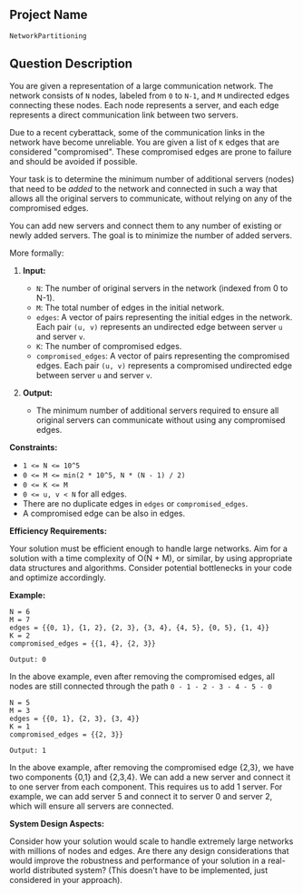 ## Project Name

`NetworkPartitioning`

## Question Description

You are given a representation of a large communication network. The network consists of `N` nodes, labeled from `0` to `N-1`, and `M` undirected edges connecting these nodes. Each node represents a server, and each edge represents a direct communication link between two servers.

Due to a recent cyberattack, some of the communication links in the network have become unreliable. You are given a list of `K` edges that are considered "compromised". These compromised edges are prone to failure and should be avoided if possible.

Your task is to determine the minimum number of additional servers (nodes) that need to be *added* to the network and connected in such a way that allows all the original servers to communicate, without relying on any of the compromised edges.

You can add new servers and connect them to any number of existing or newly added servers. The goal is to minimize the number of added servers.

More formally:

1.  **Input:**
    *   `N`: The number of original servers in the network (indexed from 0 to N-1).
    *   `M`: The total number of edges in the initial network.
    *   `edges`: A vector of pairs representing the initial edges in the network. Each pair `(u, v)` represents an undirected edge between server `u` and server `v`.
    *   `K`: The number of compromised edges.
    *   `compromised_edges`: A vector of pairs representing the compromised edges. Each pair `(u, v)` represents a compromised undirected edge between server `u` and server `v`.

2.  **Output:**
    *   The minimum number of additional servers required to ensure all original servers can communicate without using any compromised edges.

**Constraints:**

*   `1 <= N <= 10^5`
*   `0 <= M <= min(2 * 10^5, N * (N - 1) / 2)`
*   `0 <= K <= M`
*   `0 <= u, v < N` for all edges.
*   There are no duplicate edges in `edges` or `compromised_edges`.
*   A compromised edge can be also in edges.

**Efficiency Requirements:**

Your solution must be efficient enough to handle large networks. Aim for a solution with a time complexity of O(N + M), or similar, by using appropriate data structures and algorithms. Consider potential bottlenecks in your code and optimize accordingly.

**Example:**

```
N = 6
M = 7
edges = {{0, 1}, {1, 2}, {2, 3}, {3, 4}, {4, 5}, {0, 5}, {1, 4}}
K = 2
compromised_edges = {{1, 4}, {2, 3}}

Output: 0
```

In the above example, even after removing the compromised edges, all nodes are still connected through the path `0 - 1 - 2 - 3 - 4 - 5 - 0`

```
N = 5
M = 3
edges = {{0, 1}, {2, 3}, {3, 4}}
K = 1
compromised_edges = {{2, 3}}

Output: 1
```

In the above example, after removing the compromised edge {2,3}, we have two components {0,1} and {2,3,4}. We can add a new server and connect it to one server from each component. This requires us to add 1 server. For example, we can add server 5 and connect it to server 0 and server 2, which will ensure all servers are connected.

**System Design Aspects:**

Consider how your solution would scale to handle extremely large networks with millions of nodes and edges. Are there any design considerations that would improve the robustness and performance of your solution in a real-world distributed system? (This doesn't have to be implemented, just considered in your approach).
